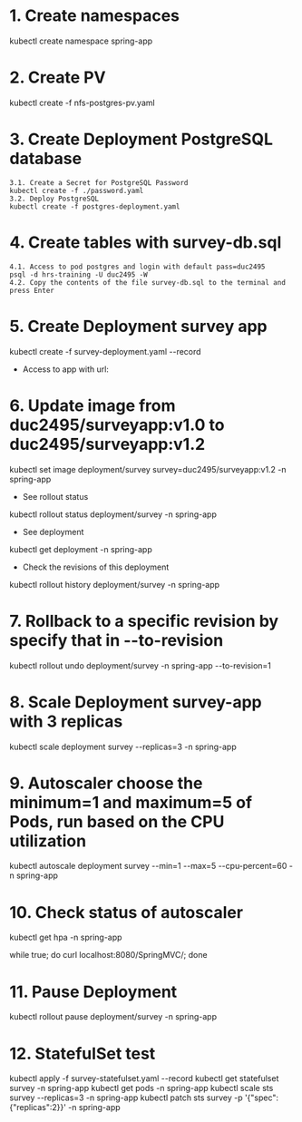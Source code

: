 # 1. Create namespaces

kubectl create namespace spring-app

# 2. Create PV

kubectl create -f nfs-postgres-pv.yaml

# 3. Create Deployment PostgreSQL database
	3.1. Create a Secret for PostgreSQL Password
	kubectl create -f ./password.yaml
	3.2. Deploy PostgreSQL
	kubectl create -f postgres-deployment.yaml

# 4. Create tables with survey-db.sql
	4.1. Access to pod postgres and login with default pass=duc2495
	psql -d hrs-training -U duc2495 -W
	4.2. Copy the contents of the file survey-db.sql to the terminal and press Enter

# 5. Create Deployment survey app	

kubectl create -f survey-deployment.yaml --record

- Access to app with url: 

[IP-Node-Master]:30303/SpringMVC/

# 6. Update image from duc2495/surveyapp:v1.0 to duc2495/surveyapp:v1.2

kubectl set image deployment/survey survey=duc2495/surveyapp:v1.2 -n spring-app

- See rollout status 

kubectl rollout status deployment/survey -n spring-app

- See deployment 

kubectl get deployment -n spring-app

- Check the revisions of this deployment

kubectl rollout history deployment/survey -n spring-app

# 7. Rollback to a specific revision by specify that in --to-revision

kubectl rollout undo deployment/survey -n spring-app --to-revision=1

# 8. Scale Deployment survey-app with 3 replicas

kubectl scale deployment survey --replicas=3 -n spring-app

# 9. Autoscaler choose the minimum=1 and maximum=5 of Pods, run based on the CPU utilization

kubectl autoscale deployment survey --min=1 --max=5 --cpu-percent=60 -n spring-app

# 10. Check status of autoscaler

kubectl get hpa -n spring-app

while true; do curl localhost:8080/SpringMVC/; done

# 11. Pause Deployment

kubectl rollout pause deployment/survey -n spring-app

# 12. StatefulSet test
kubectl apply -f survey-statefulset.yaml --record
kubectl get statefulset survey -n spring-app
kubectl get pods -n spring-app
kubectl scale sts survey --replicas=3 -n spring-app
kubectl patch sts survey -p '{"spec":{"replicas":2}}' -n spring-app
